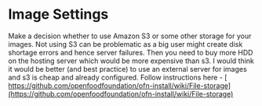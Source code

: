 # Image Settings

Make a decision whether to use Amazon S3 or some other storage for your images. Not using S3 can be problematic as a big user might create disk shortage errors and hence server failures. Then you need to buy more HDD on the hosting server which would be more expensive than s3. I would think it would be better \(and best practice\) to use an external server for images and s3 is cheap and already configured. Follow instructions here - [ https://github.com/openfoodfoundation/ofn-install/wiki/File-storage](https://github.com/openfoodfoundation/ofn-install/wiki/File-storage)

